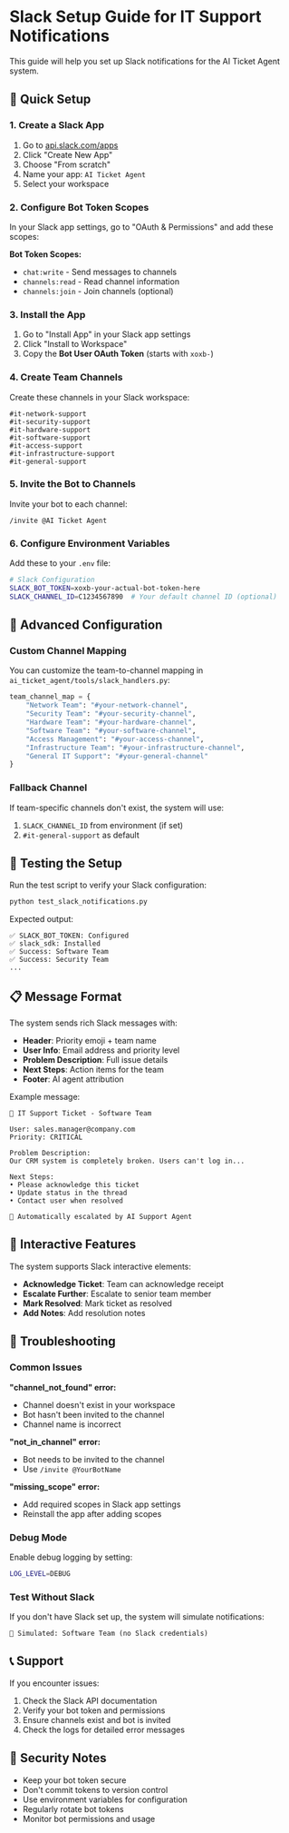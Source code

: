 # Slack Setup Guide for IT Support Notifications

This guide will help you set up Slack notifications for the AI Ticket Agent system.

## 🚀 Quick Setup

### 1. Create a Slack App

1. Go to [api.slack.com/apps](https://api.slack.com/apps)
2. Click "Create New App"
3. Choose "From scratch"
4. Name your app: `AI Ticket Agent`
5. Select your workspace

### 2. Configure Bot Token Scopes

In your Slack app settings, go to "OAuth & Permissions" and add these scopes:

**Bot Token Scopes:**
- `chat:write` - Send messages to channels
- `channels:read` - Read channel information
- `channels:join` - Join channels (optional)

### 3. Install the App

1. Go to "Install App" in your Slack app settings
2. Click "Install to Workspace"
3. Copy the **Bot User OAuth Token** (starts with `xoxb-`)

### 4. Create Team Channels

Create these channels in your Slack workspace:

```
#it-network-support
#it-security-support
#it-hardware-support
#it-software-support
#it-access-support
#it-infrastructure-support
#it-general-support
```

### 5. Invite the Bot to Channels

Invite your bot to each channel:
```
/invite @AI Ticket Agent
```

### 6. Configure Environment Variables

Add these to your `.env` file:

```bash
# Slack Configuration
SLACK_BOT_TOKEN=xoxb-your-actual-bot-token-here
SLACK_CHANNEL_ID=C1234567890  # Your default channel ID (optional)
```

## 🔧 Advanced Configuration

### Custom Channel Mapping

You can customize the team-to-channel mapping in `ai_ticket_agent/tools/slack_handlers.py`:

```python
team_channel_map = {
    "Network Team": "#your-network-channel",
    "Security Team": "#your-security-channel", 
    "Hardware Team": "#your-hardware-channel",
    "Software Team": "#your-software-channel",
    "Access Management": "#your-access-channel",
    "Infrastructure Team": "#your-infrastructure-channel",
    "General IT Support": "#your-general-channel"
}
```

### Fallback Channel

If team-specific channels don't exist, the system will use:
1. `SLACK_CHANNEL_ID` from environment (if set)
2. `#it-general-support` as default

## 🧪 Testing the Setup

Run the test script to verify your Slack configuration:

```bash
python test_slack_notifications.py
```

Expected output:
```
✅ SLACK_BOT_TOKEN: Configured
✅ slack_sdk: Installed
✅ Success: Software Team
✅ Success: Security Team
...
```

## 📋 Message Format

The system sends rich Slack messages with:

- **Header**: Priority emoji + team name
- **User Info**: Email address and priority level
- **Problem Description**: Full issue details
- **Next Steps**: Action items for the team
- **Footer**: AI agent attribution

Example message:
```
🚨 IT Support Ticket - Software Team

User: sales.manager@company.com
Priority: CRITICAL

Problem Description:
Our CRM system is completely broken. Users can't log in...

Next Steps:
• Please acknowledge this ticket
• Update status in the thread
• Contact user when resolved

🤖 Automatically escalated by AI Support Agent
```

## 🔄 Interactive Features

The system supports Slack interactive elements:

- **Acknowledge Ticket**: Team can acknowledge receipt
- **Escalate Further**: Escalate to senior team member
- **Mark Resolved**: Mark ticket as resolved
- **Add Notes**: Add resolution notes

## 🚨 Troubleshooting

### Common Issues

**"channel_not_found" error:**
- Channel doesn't exist in your workspace
- Bot hasn't been invited to the channel
- Channel name is incorrect

**"not_in_channel" error:**
- Bot needs to be invited to the channel
- Use `/invite @YourBotName`

**"missing_scope" error:**
- Add required scopes in Slack app settings
- Reinstall the app after adding scopes

### Debug Mode

Enable debug logging by setting:
```bash
LOG_LEVEL=DEBUG
```

### Test Without Slack

If you don't have Slack set up, the system will simulate notifications:
```
🔄 Simulated: Software Team (no Slack credentials)
```

## 📞 Support

If you encounter issues:

1. Check the Slack API documentation
2. Verify your bot token and permissions
3. Ensure channels exist and bot is invited
4. Check the logs for detailed error messages

## 🔐 Security Notes

- Keep your bot token secure
- Don't commit tokens to version control
- Use environment variables for configuration
- Regularly rotate bot tokens
- Monitor bot permissions and usage 